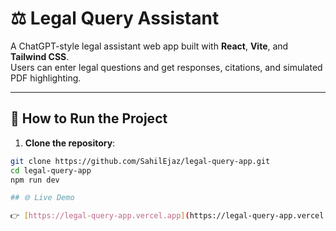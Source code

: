 # ⚖️ Legal Query Assistant

A ChatGPT-style legal assistant web app built with **React**, **Vite**, and **Tailwind CSS**.  
Users can enter legal questions and get responses, citations, and simulated PDF highlighting.

---

## 🚀 How to Run the Project

1. **Clone the repository**:
```bash
git clone https://github.com/SahilEjaz/legal-query-app.git
cd legal-query-app
npm run dev

## 🌐 Live Demo

👉 [https://legal-query-app.vercel.app](https://legal-query-app.vercel.app)
